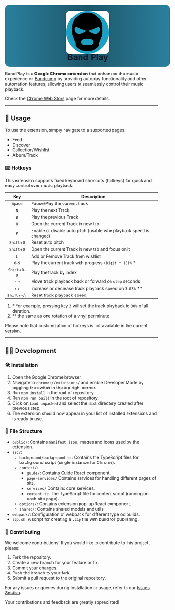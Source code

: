 <br/>
<div style="width: 100%; display: flex; flex-direction: column; align-items: center; background: linear-gradient(to right, #2b809d, #1d5669, #2b809d); padding: 20px; border-radius: 15px; margin: 10px 0;">
    <img src="./public/assets/logo.png" alt="band-play logo" style="height: 140px; margin-bottom: -20px; border-radius: 10px;" />
    <h1 style="margin-top: 10px; margin-bottom: -8px; color: rgb(17 24 39); font-family: 'Helvetica Neue', Helvetica, Arial, sans-serif;">Band Play</h1>
</div>

Band Play is a **Google Chrome extension** that enhances the music experience on [Bandcamp](https://bandcamp.com) by
providing autoplay functionality and other automation features, allowing users to seamlessly control their music
playback.

Check the [Chrome Web Store](https://chrome.google.com/webstore/detail/band-play/nooegmjcddclidfdlibmgcpaahkikmlh) page
for more details.

<hr/>

## 🚀 Usage

To use the extension, simply navigate to a supported pages:

-   Feed
-   Discover
-   Collection/Wishlist
-   Album/Track

### ⌨️ Hotkeys

This extension supports fixed keyboard shortcuts (hotkeys) for quick and easy control over music playback:

|       Key       | Description                                                         |
| :-------------: | ------------------------------------------------------------------- |
|     `Space`     | Pause/Play the current track                                        |
|       `N`       | Play the next Track                                                 |
|       `B`       | Play the previous Track                                             |
|       `O`       | Open the current Track in new tab                                   |
|       `P`       | Enable or disable auto pitch (usable whe playback speed is changed) |
|   `Shift`+`O`   | Reset auto pitch                                                    |
|   `Shift`+`O`   | Open the current Track in new tab and focus on it                   |
|       `L`       | Add or Remove Track from wishlist                                   |
|      `0-9`      | Play the current track with progress `(Digit * 10)%` \*             |
|  `Shift`+`0-9`  | Play the track by index                                             |
|     `←` `→`     | Move track playback back or forward on `step` seconds               |
|     `↑` `↓`     | Increase or decrease track playback speed on `3.03%` \*\*           |
| `Shift`+`↑`/`↓` | Reset track playback speed                                          |

1. \* For example, pressing key `3` will set the track playback to `30%` of all duration.
2. \*\* the same as one rotation of a vinyl per minute.

Please note that customization of hotkeys is not available in the current version.

<hr/>

## 👩‍💻 Development

### 🛠️ Installation

1. Open the Google Chrome browser.
2. Navigate to `chrome://extensions/` and enable Developer Mode by toggling the switch in the top right corner.
3. Run `npm install` in the root of repository.
4. Run `npm run build` in the root of repository.
5. Click on `Load unpacked` and select the `dist` directory created after previous step.
6. The extension should now appear in your list of installed extensions and is ready to use.

### 📁 File Structure

-   `public/`: Contains `manifest.json`, images and icons used by the extension.
-   `src/`:
    -   `background/background.ts`: Contains the TypeScript files for background script (single instance for Chrome).
    -   `content/`:
        -   `guide/`: Contains Guide React component.
        -   `page-services/` Contains services for handling different pages of site.
        -   `services/` Contains core services.
        -   `content.ts`: The TypeScript file for content script (running on each site page).
    -   `options/`: Contains extension pop-up React component.
    -   `shared/`: Contains shared models and utils
-   `webpack/`: Configuration of webpack for different type od builds.
-   `zip.sh`: A script for creating a `.zip` file with build for publishing.

### 🤝 Contributing

We welcome contributions! If you would like to contribute to this project, please:

1. Fork the repository.
2. Create a new branch for your feature or fix.
3. Commit your changes.
4. Push the branch to your fork.
5. Submit a pull request to the original repository.

For any issues or queries during installation or usage, refer to
our [Issues Section](https://github.com/borbiuk/band-play/issues).

Your contributions and feedback are greatly appreciated!
